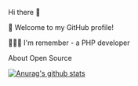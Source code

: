 Hi there 👋


🎉 Welcome to my GitHub profile!

👨🏻‍💻 I'm remember - a PHP developer

About Open Source

[![Anurag's github stats](https://github-readme-stats.vercel.app/api?username=wuqinqiang)](https://github.com/wuqinqiang/github-readme-stats)
